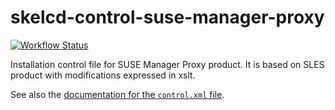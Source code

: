 skelcd-control-suse-manager-proxy
===================

[![Workflow Status](https://github.com/yast/skelcd-control-suse-manager-proxy/workflows/CI/badge.svg?branch=master)](
https://github.com/yast/skelcd-control-suse-manager-proxy/actions?query=branch%3Amaster)

Installation control file for SUSE Manager Proxy product. It is based on SLES
product with modifications expressed in xslt.

See also the [documentation for the `control.xml` file][1].

[1]: https://github.com/yast/yast-installation/blob/master/doc/control-file.md
